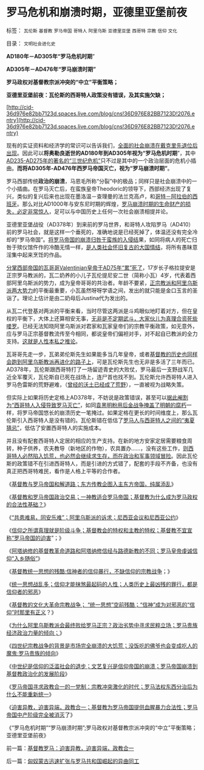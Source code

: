# 罗马危机和崩溃时期，亚德里亚堡前夜

标签： `瓦伦斯` `基督教` `罗马帝国` `哥特人` `阿里乌斯` `亚德里亚堡` `西哥特` `宗教` `信仰` `文化` 

目录： `文明社会进化史`

**AD180年－AD305年“罗马危机时期**”

**AD305年－AD476年“罗马崩溃时期”**

**罗马政权对基督教宗派冲突的“中立”平衡策略；**

**亚德里亚堡前夜：瓦伦斯的西哥特人政策没有错误，及其实施欠缺；**

[http://cid-36d976e82bb7123d.spaces.live.com/blog/cns!36D976E82BB7123D!2076.entry](http://cid-36d976e82bb7123d.spaces.live.com/blog/cns!36D976E82BB7123D!2076.entry)

现有的实证资料和经济学的常识可以告诉我们，[全面的社会崩溃在戴克里先退位后出现](../../../2010/8/28/戴克里先的计划经济，人民公社和唱红打黑.md)。因此可以**将奥勒良逝世的AD180年到AD305年视为“罗马危机时期**”，其中[AD235-AD275年的著名的“三世纪危机”](../../../2010/8/28/罗马帝国崩溃前的挣扎，三世纪危机的颠峰.md)只不过是其中的一个政治层面的危机小插曲。**而将AD305年-AD476年西罗马帝国灭亡，视为“罗马崩溃时期”**。

罗马西部传统**政治的崩溃**，马恩毛所称“分裂”中的极品；同样只是社会崩溃中的一个小插曲。在罗马灭亡后，在蛮族皇帝Theodoric的领导下，西部经济出现了复兴，类似的复兴后来也出现在墨洛温－查理曼的法兰克高卢，和[哥特－阿拉伯的西班牙](../../../2010/6/3/西班牙行省和拜占庭皇室与宋朝和清朝的税收比较.md)。那么对比AD1000年与安东尼时期的辉煌，[罗马崩溃时期的生命财产的损失，必定非常惊人](../../../2010/8/15/罗马帝国低人权隐患终致人口大绝灭.md)，足可以与中国历史上任何一次社会崩溃相提并论。

亚德里亚堡战役（AD378年）到来前的罗马世界，和哥特人攻陷罗马（AD410）前的罗马社会，就是这样一个垂死的，准确地说是已经死掉了，体温还没有完全冷却的“罗马帝国”。[将罗马帝国的崩溃归咎于蛮族的入侵结](../../../2010/4/7/后进民族无法威胁先进文明的生存.md)果，如同将病人的死亡归咎于殡仪馆仵作的冷酷无情一样，[是人类社会怀旧复古的大国情结](../../../2009/9/28/中国怀旧复古的乌托邦传统文化.md)，将所有愚昧意淫集中起来烹饪的作品。

[分掌西部帝国的瓦哥哥Valentinian皇帝于AD75年“累”死了](../../../2010/11/10/蛮族“入侵”的路径和罗马的“节度使”.md)，17岁长子格拉提安是正宗罗马教派的，瓦二奶养的小儿子瓦伦提尼安二世（简称小瓦）4岁，代表着西部阿里乌斯派的势力，成为皇帝哥哥的共治者。年龄不要紧，[正宗教派和阿里乌斯派两大势力](../../../2010/11/13/统一的信仰必定出现异端;鲜血凝成普世价值观！.md)的平衡最重要，小瓦虽然呀呀学语之间，发出的就只能是金口玉言的圣诣了。理论上估计是由二奶母后Justina代为发出的。

从瓦二代登基对两派的平衡来看，当时尽管这两派是斗鸡眼似地盯着对方，但在皇权的平衡下，大体上还算相安无事，[无非是不定期武斗，大家伙儿为真理合资死些喽罗](../../../2010/9/26/罗马城中的“红旗派”和“井岗山派”武斗.md)。已经无法知晓阿里乌斯派对君家和瓦家皇帝们的宗教平衡政策，如无意外，应与罗马正宗基督教流传至今相同，都说皇帝们偏袒对手，对不起自已教派的全力支持。[这就是人性本私之推论](../../../2009/5/9/人性本私！马列信仰和唯心主义的关系.md)。

瓦哥哥先走一步，瓦弟弟伦斯先生如果能多当几年皇帝，或者[基督教的历史也同样会跑到阿里乌斯教派再进化的路子上](../../../2010/11/20/基督教内战为什么阿里乌斯教派失败？.md)，可是瓦伦斯先生也无非是多活了三年而已。AD378年，瓦伦斯跟西哥特打了一场留迹青史的大败仗，罗马最后一支野战军几近全军覆灭，瓦伦斯自已死在战场上，连尸首也找不到。瓦伦斯允许西哥特人进入罗马色雷斯的荒野避难，（[曾经的沃土已经成了荒野](../../../2010/5/17/中央集权社会积聚整个社会危机的堰塞湖.md)），一直被视为战略失策。

但实际上如果将历史定格上AD378年，不妨说是政策错误，甚至可以[据此阉割为“西哥特人入侵导致罗马灭亡”](../../../2009/7/10/三脚猫真理艺术.md)，如同[袁黑明粉用后金战争掩盖了明朝的腐朽](../../../2008/10/26/明朝必亡！冤杀袁崇焕，也只是小事一桩.md)一样，将罗马帝国悠长的崩溃历史一笔掩过。如果定格在更长的时间维度上，那么瓦伦斯引入西哥特人是没有错的。瓦伦斯错在低估了[罗马人与西哥特人之间的“夷夏猜忌”](../../../2010/6/2/道德史观“夷夏之防”历史民族主义流派.md)，低估了安置西哥特人的实施成本。

并且没有配套西哥特人定居的相应的生产支持。在新的地方安家定居需要粮食周转，种子供养，农夫教导（新地区的作物），农具置办……，没有这些工作，[则西哥特人必然陷入饥荒，也必然会继续求生存，而在政治和军事领域冒险](../../../2008/11/27/血的教训：不要妖魔化敌人.md)。因此瓦伦斯的政策错不在引进西哥特人，而是引进的方式错了，配套的手段不齐备，也没有真正把西哥特难民，看作是人格上平等的合作者。

《[基督教与罗马帝国和解道路；东方传教企图入主东方帝国，纯属添乱](../../../2010/11/17/基督教与罗马帝国和解道路.md)》

《[基督教和罗马帝国政治交易；一神教适合罗马帝国；基督教为什么成为罗马政权的合法性基础？](../../../2010/11/17/为什么一神教罗马帝国才流行？.md)》

《[“共患难易，同安乐难”；阿里乌斯派的诉求；尼西亚会议和尼西亚公约](../../../2010/11/18/基督教“共患难易，同安乐难”和尼西亚信经和正宗.md)》

《[信仰之所谓真理就是阶级斗争；基督教会的特权和主教的特权；基督教不宜宣称“罗马帝国的迫害](../../../2010/11/18/基督教的真理和内战，教会的特权.md)”；》

《[阿塔纳修的基督教革命道路和阿塔纳修信经与路德新教的不同；罗马皇帝虔诚信仰“入乡随俗”](../../../2010/11/18/基督教空降权威和阿塔纳修信经和路德新教.md)》

《[基督教统一思想的残酷;信神者的信仰暴行，不缺信仰的宗教战争](../../../2010/11/19/信神者的暴行，不缺信仰的宗教战争.md)；》

《[统一思想战乱多；信仰才能抹煞最起码的人性；人类历史上最凶残的罪行，都是信仰者的邪恶](../../../2010/11/19/统一思想战乱多；只有信仰才能抹煞人性.md)》

《[基督教的文化大革命宗教战争；
“统一思想”空前残酷；“信神”成为对邪恶的“信仰”时那里有正义](../../../2010/11/19/基督教罗马“统一思想”空前残酷，越来越残酷.md)？》

《[为什么阿里乌斯教派会最终败给罗马正宗？政治劣势中寻求民粹立场；罗马贵族经济政治力量的倾向；](../../../2010/11/20/基督教内战为什么阿里乌斯教派失败？.md)》

《[四世纪宗教战争的背景是市场完全崩溃的大饥荒；没饭吃的佛爷也会变成吃人的魔鬼;罗马贵族的倾向](../../../2010/11/20/四世纪基督教内战：没饭吃的天使变魔鬼.md)》

《[中世纪是信仰的泛滥社会的退步；文艺复兴是信仰帝国的崩溃；罗马帝国崩溃到基督教政治化的发展阶段](../../../2010/11/20/基督教中世纪是信仰的泛滥，社会的退步.md)》

《[罗马帝国寻求政教合一的一党制：宗教冲突激化的时代；罗马法权东西分治后为什么不能重新统一](../../../2010/11/21/政教合一的罗马无法重新统一.md)》

《[迫害异教，迫害异端，政教合一；基督教为罗马帝国提供血腥暴力合法性；罗马帝国中产阶级完全被消灭](../../../2010/11/21/基督教罗马：迫害异教，迫害异端，政教合一.md)了》

《“罗马危机时期”“罗马崩溃时期”;罗马政权对基督教宗派冲突的“中立”平衡策略；亚德里亚堡前夜》

前一篇：[基督教罗马：迫害异教，迫害异端，政教合一](../../../2010/11/21/基督教罗马：迫害异教，迫害异端，政教合一.md)

后一篇：[匈奴蒙古迅速扩张与罗马共和国崛起的异曲同工](../../../2010/11/21/匈奴蒙古迅速扩张与罗马共和国崛起的异曲同工.md)